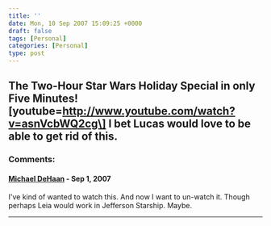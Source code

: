 ```yaml
---
title: ''
date: Mon, 10 Sep 2007 15:09:25 +0000
draft: false
tags: [Personal]
categories: [Personal]
type: post
---
```


**The Two-Hour Star Wars Holiday Special in only Five Minutes!** \[youtube=http://www.youtube.com/watch?v=asnVcbWQ2cg\]
I bet Lucas would love to be able to get rid of this.
---
### Comments:
#### [Michael DeHaan](http://michaeldehaan.net/ "michael.dehaan@gmail.com") - <time datetime="2007-09-10 19:46:05">Sep 1, 2007</time>

I've kind of wanted to watch this. And now I want to un-watch it. Though perhaps Leia would work in Jefferson Starship. Maybe.
<hr />
